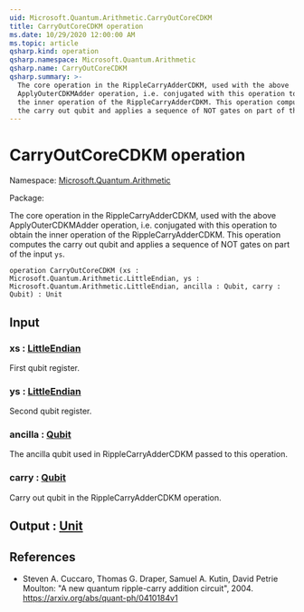 ```yaml
---
uid: Microsoft.Quantum.Arithmetic.CarryOutCoreCDKM
title: CarryOutCoreCDKM operation
ms.date: 10/29/2020 12:00:00 AM
ms.topic: article
qsharp.kind: operation
qsharp.namespace: Microsoft.Quantum.Arithmetic
qsharp.name: CarryOutCoreCDKM
qsharp.summary: >-
  The core operation in the RippleCarryAdderCDKM, used with the above
  ApplyOuterCDKMAdder operation, i.e. conjugated with this operation to obtain
  the inner operation of the RippleCarryAdderCDKM. This operation computes
  the carry out qubit and applies a sequence of NOT gates on part of the input `ys`.
---
```


# CarryOutCoreCDKM operation

Namespace: [Microsoft.Quantum.Arithmetic](xref:Microsoft.Quantum.Arithmetic)

Package: [](https://nuget.org/packages/)


The core operation in the RippleCarryAdderCDKM, used with the aboveApplyOuterCDKMAdder operation, i.e. conjugated with this operation to obtainthe inner operation of the RippleCarryAdderCDKM. This operation computesthe carry out qubit and applies a sequence of NOT gates on part of the input `ys`.

```qsharp
operation CarryOutCoreCDKM (xs : Microsoft.Quantum.Arithmetic.LittleEndian, ys : Microsoft.Quantum.Arithmetic.LittleEndian, ancilla : Qubit, carry : Qubit) : Unit
```


## Input

### xs : [LittleEndian](xref:Microsoft.Quantum.Arithmetic.LittleEndian)

First qubit register.


### ys : [LittleEndian](xref:Microsoft.Quantum.Arithmetic.LittleEndian)

Second qubit register.


### ancilla : [Qubit](xref:microsoft.quantum.lang-ref.qubit)

The ancilla qubit used in RippleCarryAdderCDKM passed to this operation.


### carry : [Qubit](xref:microsoft.quantum.lang-ref.qubit)

Carry out qubit in the RippleCarryAdderCDKM operation.



## Output : [Unit](xref:microsoft.quantum.lang-ref.unit)



## References

- Steven A. Cuccaro, Thomas G. Draper, Samuel A. Kutin, David  Petrie Moulton: "A new quantum ripple-carry addition circuit", 2004.  https://arxiv.org/abs/quant-ph/0410184v1